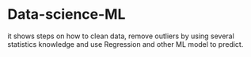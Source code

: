 # Data-science-ML
it shows steps on how to clean data, remove outliers by using several statistics knowledge and use Regression and other ML model to predict.
